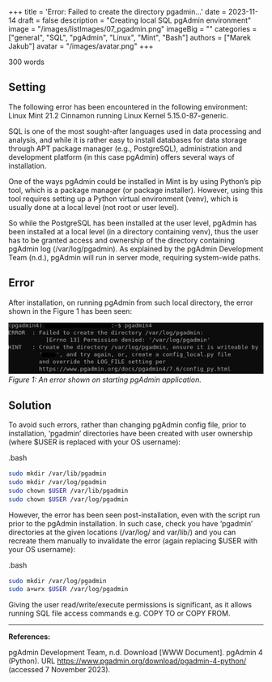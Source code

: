 +++
title = 'Error: Failed to create the directory pgadmin...'
date = 2023-11-14
draft = false
description = "Creating local SQL pgAdmin environment"
image = "/images/listImages/07_pgadmin.png"
imageBig = ""
categories = ["general", "SQL", "pgAdmin", "Linux", "Mint", "Bash"]
authors = ["Marek Jakub"]
avatar = "/images/avatar.png"
+++

300 words

## Setting

The following error has been encountered in the following environment: Linux Mint 21.2 Cinnamon running Linux Kernel 5.15.0-87-generic.

SQL is one of the most sought-after languages used in data processing and analysis, and while it is rather easy to install databases for data storage through APT package manager (e.g., PostgreSQL), administration and development platform (in this case pgAdmin) offers several ways of installation.

One of the ways pgAdmin could be installed in Mint is by using Python’s pip tool, which is a package manager (or package installer). However, using this tool requires setting up a Python virtual environment (venv), which is usually done at a local level (not root or user level).

So while the PostgreSQL has been installed at the user level, pgAdmin has been installed at a local level (in a directory containing venv), thus the user has to be granted access and ownership of the directory containing pgAdmin log (/var/log/pgadmin). As explained by the pgAdmin Development Team (n.d.), pgAdmin will run in server mode, requiring system-wide paths.

## Error

After installation, on running pgAdmin from such local directory, the error shown in the Figure 1 has been seen:

![Figure 1: An error shown on starting pgAdmin application.](images/pgadmin_error.png "Figure 1: An error shown on starting pgAdmin application.")
*Figure 1: An error shown on starting pgAdmin application.*

## Solution

To avoid such errors, rather than changing pgAdmin config file, prior to installation, ‘pgadmin’ directories have been created with user ownership (where $USER is replaced with your OS username):

.bash

```bash
sudo mkdir /var/lib/pgadmin
sudo mkdir /var/log/pgadmin
sudo chown $USER /var/lib/pgadmin
sudo chown $USER /var/log/pgadmin
```

However, the error has been seen post-installation, even with the script run prior to the pgAdmin installation. In such case, check you have ‘pgadmin’ directories at the given locations (/var/log/ and var/lib/) and you can recreate them manually to invalidate the error (again replacing $USER with your OS username):

.bash

```bash
sudo mkdir /var/log/pgadmin
sudo a+wrx $USER /var/log/pgadmin
```

Giving the user read/write/execute permissions is significant, as it allows running SQL file access commands e.g. COPY TO or COPY FROM.

***

**References:**

pgAdmin Development Team, n.d. Download [WWW Document]. pgAdmin 4 (Python). URL <https://www.pgadmin.org/download/pgadmin-4-python/> (accessed 7 November 2023).
